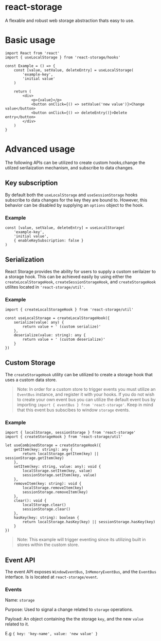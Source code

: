 # react-storage

A flexable and robust web storage abstraction thats easy to use.

# Basic usage

```
import React from 'react'
import { useLocalStorage } from 'react-storage/hooks'

const Example = () => {
	const [value, setValue, deleteEntry] = useLocalStorage(
		'example-key',
		'initial value'
	)

	return (
		<div>
			<p>{value}</p>
			<button onClick={() => setValue('new value')}>Change value</button>
			<button onClick={() => deleteEntry()}>Delete entry</button>
		</div>
	)
}
```

# Advanced usage

The following APIs can be utilized to create custom hooks,change the utilzed serilaization mechanism, and subscribe to data changes.

## Key subscription

By default both the `useLocalStorage` and `useSessionStorage` hooks subscribe to data changes for the key they are bound to. However, this behavior can be disabled by supplying an `options` object to the hook.


### Example

```
const [value, setValue, deleteEntry] = useLocalStorage(
	'example-key',
	'initial value',
	{ enableKeySubscription: false }
)
```

## Serialization

React Storage provides the ability for users to supply a custom serilaizer to a storage hook.
This can be achieved easily by using either the `createLocalStorageHook`, `createSessionStorageHook`, and `createStorageHook` utilites located in `'react-storage/util'`.

### Example

```
import { createLocalStorageHook } from 'react-storage/util'

const useLocalStorage = createLocalStorageHook({
	serialize(value: any) {
		return value + ' (custom serialize)'
	},
	deserialize(value: string): any {
		return value + ' (custom deserialize)'
	}
})
```

## Custom Storage

The `createStorageHook` utility can be utilized to create a storage hook that uses a custom data store.

> Note: In order for a custom store to trigger events you must utilize an `EventBus` instance, and register it with your hooks. If you do not wish to create your own event bus you can utilize the default event bus by importing `import { eventBus } from 'react-storage'`. Keep in mind that this event bus subscibes to window ```storage``` events.

### Example

```
import { localStorage, sessionStorage } from 'react-storage'
import { createStorageHook } from 'react-storage/util'

let useCombinedStorage = createStorageHook({
	getItem(key: string): any {
		return localStorage.getItem(key) || sessionStorage.getItem(key)
	},
	setItem(key: string, value: any): void {
		localStorage.setItem(key, value)
		sessionStorage.setItem(key, value)
	},
	removeItem(key: string): void {
		localStorage.removeItem(key)
		sessionStorage.removeItem(key)
	},
	clear(): void {
		localStorage.clear()
		sessionStorage.clear()
	},
	hasKey(key: string): boolean {
		return localStorage.hasKey(key) || sessionStorage.hasKey(key)
	}
})
```

> Note: This example will trigger eventing since its utilizing built in stores within the custom store.


## Event API

The event API exposes ```WindowEventBus```, ```InMemoryEventBus```, and the ```EventBus``` interface. Is is located at ```react-storage/event```. 

### Events

Name: ```storage``` 

Purpose: Used to signal a change related to ```storage``` operations. 

Payload: An object containing the the storage ```key```, and the new ```value``` related to it. 

E.g ```{ key: 'key-name', value: 'new value' }``` 

